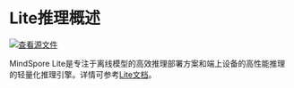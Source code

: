 # Lite推理概述

[![查看源文件](https://mindspore-website.obs.cn-north-4.myhuaweicloud.com/website-images/r2.6.0rc1/resource/_static/logo_source.svg)](https://gitee.com/mindspore/docs/blob/r2.6.0rc1/tutorials/source_zh_cn/model_infer/lite_infer/overview.md)

MindSpore Lite是专注于离线模型的高效推理部署方案和端上设备的高性能推理的轻量化推理引擎。详情可参考[Lite文档](https://www.mindspore.cn/lite/docs/zh-CN/r2.6.0rc1/index.html)。
